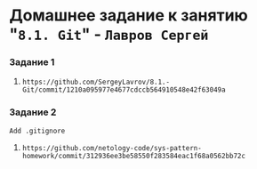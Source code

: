 # Домашнее задание к занятию "`8.1. Git`" - `Лавров Сергей`


### Задание 1

1. `https://github.com/SergeyLavrov/8.1.-Git/commit/1210a095977e4677cdccb564910548e42f63049a`

### Задание 2

`Add .gitignore`

1. `https://github.com/netology-code/sys-pattern-homework/commit/312936ee3be58550f283584eac1f68a0562bb72c`


